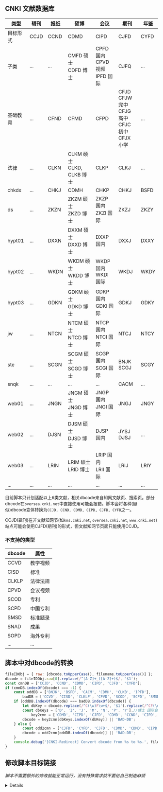 ## CNKI 文献数据库

|类型|辑刊|报纸|硕博|会议|期刊|年鉴|
|---|---|---|---|---|---|---|
|目标形式|CCJD|CCND|CDMD|CIPD|CJFD|CYFD|
|子类|...|...|CMFD 硕士<br>CDFD 博士|CPFD 国内<br>CPVD 视频<br>IPFD 国际|CJFQ|...|
|基础教育|...|CFND|CFMD|CFPD|CFJD<br>CFJW 完中<br>CFJG 高中<br>CFJC 初中<br>CFJX 小学|...|
|法律|...|CLKN|CLKM 硕士<br>CLKD, CLKB 博士|CLKP|CLKJ|...|
|chkdx|...|CHKJ|CDMH|CHKP|CHKJ|BSFD|
|ds|...|ZKZN|ZKZM 硕士<br>ZKZD 博士|ZKZP 国内<br>ZKZI 国际|ZKZJ|ZKZY|
|hypt01|...|DXXN|DXXM 硕士<br>DXXD 博士|DXXP 国内|DXXJ|DXXY|
|hypt02|...|WKDN|WKDM 硕士<br>WKDD 博士|WKDP 国内<br>WKDI 国际|WKDJ|WKDY|
|hypt03|...|GDKN|GDKM 硕士<br>GDKD 博士|GDKP 国内<br>GDKI 国际|GDKJ|GDKY|
|jw|...|NTCN|NTCM 硕士<br>NTCD 博士|NTCP 国内<br>NTCI 国际|NTCJ|NTCY|
|ste|...|SCGN|SCGM 硕士<br>SCGD 博士|SCGP 国内<br>SCGI 国际|BNJK<br>SCGJ|SCGY|
|snqk|...|...|...|...|CACM|...|
|web01|...|JNGN|JNGM 硕士<br>JNGD 博士|JNGP 国内<br>JNGI 国际|JNGJ|JNGY|
|web02|...|DJSN|DJSM 硕士<br>DJSD 博士|DJSP 国内|JYSJ<br>DJSJ|...|
|web03|...|LRIN|LRIM 硕士<br>LRID 博士|LRIP 国内<br>LRII 国际|LRIJ|LRIY|
|...|...|...|...|...|...|...|

目前脚本只计划适配以上6类文献，相关dbcode来自知网文献页、搜索页。部分dbcode在`oversea.cnki.net`中直接使用可能会报错。脚本会将各种(疑似)dbcode变体转换为`CCJD, CCND, CDMD, CIPD, CJFD, CYFD`之一。

CCJD(辑刊)在非文献知网节(如`kns.cnki.net`, `oversea.cnki.net`, `www.cnki.net`)站点可能会使用CJFD(期刊)的形式，但文献知网节页面只能使用CCJD。

### 不支持的类型

|dbcode|属性|
|---|---|
|CCVD|教学视频|
|CISD|标准|
|CLKLP|法律法规|
|CPVD|会议视频|
|SCOD|专利|
|SCPD|中国专利|
|SMSD|标准题录|
|SNAD|成果|
|SOPD|海外专利|
|...|...|

## 脚本中对dbcode的转换

```javascript
fileIDObj = { raw: [dbcode.toUpperCase(), filename.toUpperCase()] };
dbcode = fileIDObj.raw[0].replace(/^[A-Z]+_([A-Z]+)$/, '$1');
const cmnDB = ['CCJD', 'CCND', 'CDMD', 'CIPD', 'CJFD', 'CYFD'];
if (cmnDB.indexOf(dbcode) === -1) {
	const oddDB = ['BNJK', 'BSFD', 'CACM', 'CDMH', 'CLKB', 'IPFD'],
		badDB = ['CCVD', 'CISD', 'CLKLP', 'CPVD', 'SCOD', 'SCPD', 'SMSD', 'SNAD', 'SOPD'];
	if (oddDB.indexOf(dbcode) === badDB.indexOf(dbcode)) {
		let dbKey = dbcode.replace(/^C(\w)F\w+$/, '$1').replace(/^CF(\w)\w+$/, '$1').replace(/^\w+(\w)$/, '$1');
		const dbKeys = ['D', 'I', 'J', 'M', 'N', 'P', 'Y'],//博士 国际会议 期刊 硕士 报纸 国内会议 年鉴
			key2cmn = ['CDMD', 'CIPD', 'CJFD', 'CDMD', 'CCND', 'CIPD', 'CYFD'];
		dbcode = key2cmn[dbKeys.indexOf(dbKey)] || 'BAD-DB';
	} else {
		const odd2cmn = ['CJFD', 'CYFD', 'CJFD', 'CDMD', 'CDMD', 'CIPD'];
		dbcode = odd2cmn[oddDB.indexOf(dbcode)] || 'BAD-DB';
	}
	console.debug('[CNKI-Redirect] Convert dbcode from %s to %s.', fileIDObj.raw[0], dbcode);
}
```

## 修改脚本目标链接

*脚本不需要额外的修改就能正常运行，没有特殊需求就不要给自己制造麻烦*

<details>

脚本在获取到dbcode和filename以后通过`GenerateCandidateUrls`函数生成目标链接数组，可以修改此函数来改变最终到达的链接。可能的场景：

1. 使用英文或繁体中文版知网
2. 使用所在机构建立的知网本地镜像

注意：

1. 需要一定的动手能力**自己尝试**
2. 跳转至其他知网站点可能导致无限循环
3. 跳转至错误页面可能无法自动回到原页面

</details>


